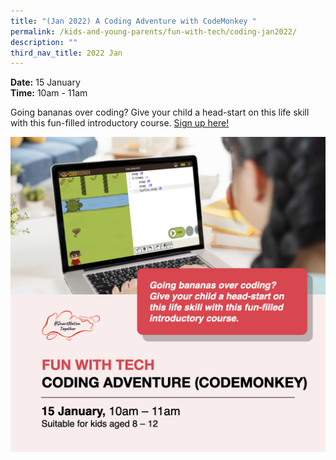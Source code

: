 ```yaml
---
title: "(Jan 2022) A Coding Adventure with CodeMonkey "
permalink: /kids-and-young-parents/fun-with-tech/coding-jan2022/
description: ""
third_nav_title: 2022 Jan
---
```



**Date:** 15 January
<br> **Time:** 10am - 11am

Going bananas over coding? Give your child a head-start on this life skill with this fun-filled introductory course. 
[Sign up here! ](https://go.gov.sg/kypcodingadventure-jan22)

![Coding workshop for kids](/images/15-jan-kids.png)